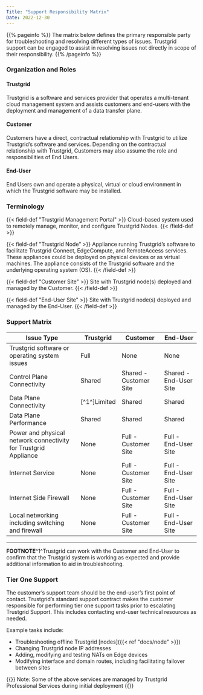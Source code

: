 ```yaml
---
Title: "Support Responsibility Matrix"
Date: 2022-12-30
---
```


{{% pageinfo %}}
The matrix below defines the primary responsible party for troubleshooting and resolving different types of issues. Trustgrid support can be engaged to assist in resolving issues not directly in scope of their responsibility.
{{% /pageinfo %}}

### Organization and Roles

#### Trustgrid

Trustgrid is a software and services provider that operates a multi-tenant cloud management system and assists customers and end-users with the deployment and management of a data transfer plane.

#### Customer

Customers have a direct, contractual relationship with Trustgrid to utilize Trustgrid’s software and services. Depending on the contractual relationship with Trustgrid, Customers may also assume the role and responsibilities of End Users.

#### End-User

End Users own and operate a physical, virtual or cloud environment in which the Trustgrid software may be installed.

### Terminology

{{< field-def "Trustgrid Management Portal" >}}
Cloud-based system used to remotely manage, monitor, and configure Trustgrid Nodes.
{{< /field-def >}}

{{< field-def "Trustgrid Node" >}}
Appliance running Trustgrid’s software to facilitate Trustgrid Connect, EdgeCompute, and RemoteAccess services. These appliances could be deployed on physical devices or as virtual machines. The appliance consists of the Trustgrid software and the underlying operating system (OS).
{{< /field-def >}}

{{< field-def "Customer Site" >}}
Site with Trustgrid node(s) deployed and managed by the Customer.
{{< /field-def >}}

{{< field-def "End-User Site" >}}
Site with Trustgrid node(s) deployed and managed by the End-User.
{{< /field-def >}}

### Support Matrix

| Issue Type                                                      | Trustgrid              | Customer               | End-User               |
| --------------------------------------------------------------- | ---------------------- | ---------------------- | ---------------------- |
| Trustgrid software or operating system issues                   | Full                   | None                   | None                   |
| Control Plane Connectivity                                      | Shared                 | Shared - Customer Site | Shared - End-User Site |
| Data Plane Connectivity                                         | [^1^]Limited | Shared                 | Shared                 |
| Data Plane Performance                                          | Shared                 | Shared                 | Shared                 |
| Power and physical network connectivity for Trustgrid Appliance | None                   | Full - Customer Site   | Full - End-User Site   |
| Internet Service                                                | None                   | Full - Customer Site   | Full - End-User Site   |
| Internet Side Firewall                                          | None                   | Full - Customer Site   | Full - End-User Site   |
| Local networking including switching and firewall               | None                   | Full - Customer Site   | Full - End-User Site   |

---

**FOOTNOTE**^1^Trustgrid can work with the Customer and End-User to confirm that the Trustgrid system is working as expected and provide additional information to aid in troubleshooting.

### Tier One Support

The customer’s support team should be the end-user’s first point of contact. Trustgrid’s standard support contract makes the customer responsible for performing tier one support tasks prior to escalating Trustgrid Support. This includes contacting end-user technical resources as needed.

Example tasks include:

- Troubleshooting offline Trustgrid [nodes]({{< ref "docs/node" >}})
- Changing Trustgrid node IP addresses
- Adding, modifying and testing NATs on Edge devices
- Modifying interface and domain routes, including facilitating failover between sites

{{<alert>}} Note: Some of the above services are managed by Trustgrid Professional Services during initial deployment {{</alert>}}
